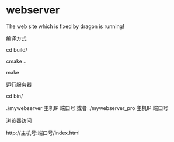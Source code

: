 # webserver

The web site which is fixed by dragon is running!

编译方式

cd build/

cmake ..

make

运行服务器

cd bin/

./mywebserver 主机IP 端口号 或者 ./mywebserver_pro 主机IP 端口号

浏览器访问

http://主机号:端口号/index.html
